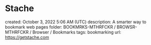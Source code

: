 # Stache

created: October 3, 2022 5:06 AM (UTC)
description: A smarter way to bookmark web pages
folder: BOOKMRKS-MTHRFCKR / BROWSR-MTHRFCKR / Browser / Bookmarks
tags: bookmarking
url: https://getstache.com